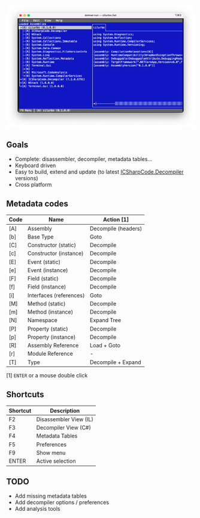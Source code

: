 ![screenshot](cilurbo.png)

## Goals

* Complete: disassembler, decompiler, metadata tables...
* Keyboard driven
* Easy to build, extend and update (to latest [ICSharpCode.Decompiler](https://github.com/icsharpcode/ILSpy/tree/master/ICSharpCode.Decompiler) versions)
* Cross platform

## Metadata codes

| Code| Name                    | Action [1]          |
|-----|-------------------------|---------------------| 
| [A] | Assembly                | Decompile (headers) |
| [b] | Base Type               | Goto                |
| [C] | Constructor (static)    | Decompile           |
| [c] | Constructor (instance)  | Decompile           |
| [E] | Event (static)          | Decompile           |
| [e] | Event (instance)        | Decompile           |
| [F] | Field (static)          | Decompile           |
| [f] | Field (instance)        | Decompile           |
| [i] | Interfaces (references) | Goto                |
| [M] | Method (static)         | Decompile           |
| [m] | Method (instance)       | Decompile           |
| [N] | Namespace               | Expand Tree         |
| [P] | Property (static)       | Decompile           |
| [p] | Property (instance)     | Decompile           |
| [R] | Assembly Reference      | Load + Goto         |
| [r] | Module Reference        | -                   |
| [T] | Type                    | Decompile + Expand  |

[1] `ENTER` or a mouse double click

## Shortcuts

| Shortcut | Description            |
|----------|------------------------| 
| F2       | Disassembler View (IL) |
| F3       | Decompiler View (C#)   |
| F4       | Metadata Tables        |
| F5       | Preferences            |
| F9       | Show menu              |
| ENTER    | Active selection       |

## TODO

* Add missing metadata tables
* Add decompiler options / preferences
* Add analysis tools
